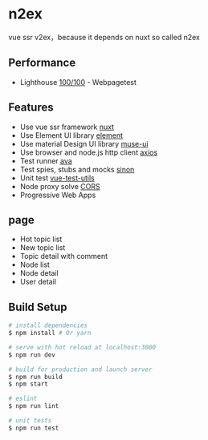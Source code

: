 # n2ex

vue ssr v2ex，because it depends on nuxt so called n2ex

## Performance

* Lighthouse [100/100](http://orkj5d055.bkt.clouddn.com/n2ex-sehiddtque.now.sh_2017-06-26_18-43-12.html) - Webpagetest

## Features

* Use vue ssr framework [nuxt](https://github.com/nuxt/nuxt.js)
* Use Element UI library [element](https://github.com/ElemeFE/element)
* Use material Design UI library [muse-ui](https://github.com/museui/muse-ui)
* Use browser and node.js http client [axios](https://github.com/mzabriskie/axios)
* Test runner [ava](https://github.com/avajs/ava)
* Test spies, stubs and mocks [sinon](https://github.com/sinonjs/sinon)
* Unit test [vue-test-utils](https://github.com/vuejs/vue-test-utils)
* Node proxy solve [CORS](https://developer.mozilla.org/zh-CN/docs/Web/HTTP/Access_control_CORS)
* Progressive Web Apps

## page

* Hot topic list
* New topic list
* Topic detail with comment
* Node list
* Node detail
* User detail

## Build Setup

``` bash
# install dependencies
$ npm install # Or yarn

# serve with hot reload at localhost:3000
$ npm run dev

# build for production and launch server
$ npm run build
$ npm start

# eslint
$ npm run lint

# unit tests
$ npm run test
```
